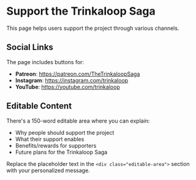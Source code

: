 # Support the Trinkaloop Saga

This page helps users support the project through various channels.

## Social Links

The page includes buttons for:
- **Patreon**: https://patreon.com/TheTrinkaloopSaga
- **Instagram**: https://instagram.com/trinkaloop
- **YouTube**: https://youtube.com/trinkaloop

## Editable Content

There's a 150-word editable area where you can explain:
- Why people should support the project
- What their support enables
- Benefits/rewards for supporters
- Future plans for the Trinkaloop Saga

Replace the placeholder text in the `<div class="editable-area">` section with your personalized message.
